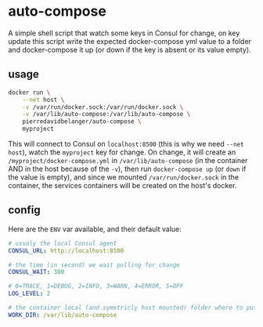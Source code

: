 # auto-compose

A simple shell script that watch some keys in Consul for change, 
on key update this script write the expected docker-compose yml value 
to a folder and docker-compose it up (or down if the key is absent or its value empty).

## usage

```sh
docker run \
    --net host \
    -v /var/run/docker.sock:/var/run/docker.sock \
    -v /var/lib/auto-compose:/var/lib/auto-compose \
    pierredavidbelanger/auto-compose \
    myproject
```

This will connect to Consul on `localhost:8500` (this is why we need `--net host`), watch the `myproject` key for change. On change, it will create an `/myproject/docker-compose.yml` in `/var/lib/auto-compose` (in the container AND in the host because of the `-v`), then run `docker-compose up` (or `down` if the value is empty), and since we mounted `/var/run/docker.sock` in the container, the services containers will be created on the host's docker.

## config

Here are the `ENV` var available, and their default value:

```yml
# usualy the local Consul agent
CONSUL_URL: http://localhost:8500

# the time (in second) we wait polling for change
CONSUL_WAIT: 300

# 0=TRACE, 1=DEBUG, 2=INFO, 3=WARN, 4=ERROR, 5=OFF
LOG_LEVEL: 2

# the container local (and symetricly host mounted) folder where to put the project files
WORK_DIR: /var/lib/auto-compose
```
